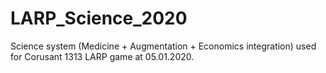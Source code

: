 # LARP_Science_2020

Science system (Medicine + Augmentation + Economics integration) used for Corusant 1313 LARP game at 05.01.2020.
